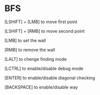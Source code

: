 # BFS

[LSHIFT] + [LMB] to move first point

[LSHIFT] + [RMB] to move second point

[LMB] to set the wall

[RMB] to remove the wall

[LALT] to chenge finding mode

[LCTRL] to enable/disable debug mode

[ENTER] to enable/disable diagonal checking

[BACKSPACE] to enable/disable way
